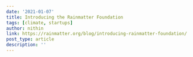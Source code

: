 ```yaml
---
date: '2021-01-07'
title: Introducing the Rainmatter Foundation
tags: [climate, startups]
author: nithin
link: https://rainmatter.org/blog/introducing-rainmatter-foundation/
post_type: article
description: ''
---
```



